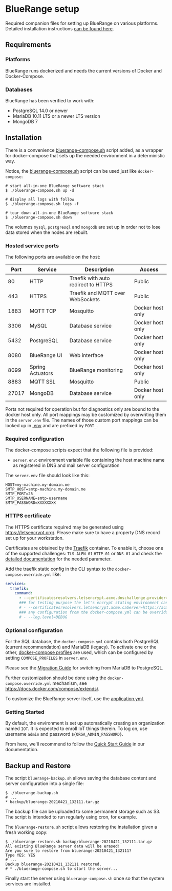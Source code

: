 # BlueRange setup

Required companion files for setting up BlueRange on various platforms. Detailed installation instructions [can be found here](https://www.bluerange.io/docs/bluerange-installguide/index.html).

## Requirements

### Platforms

BlueRange runs dockerized and needs the current versions of Docker and Docker-Compose.

### Databases

BlueRange has been verified to work with:

- PostgreSQL 14.0 or newer
- MariaDB 10.11 LTS or a newer LTS version
- MongoDB 7

## Installation

There is a convenience [bluerange-compose.sh](./bluerange-compose.sh) script added, as a wrapper for docker-compose that sets up the needed environment in a deterministic way.

Notice, the [bluerange-compose.sh](bluerange-compose.sh) script can be used just like `docker-compose`:

```shell
# start all-in-one BlueRange software stack
$ ./bluerange-compose.sh up -d

# display all logs with follow
$ ./bluerange-compose.sh logs -f

# tear down all-in-one BlueRange software stack
$ ./bluerange-compose.sh down
```

The volumes `mysql`, `postgresql` and `mongodb` are set up in order not to lose data stored when the nodes are rebuilt.

### Hosted service ports

The following ports are available on the host:

| Port | Service | Description | Access |
|------|----------|-------------|---------|
| 80 | HTTP | Traefik with auto redirect to HTTPS | Public |
| 443 | HTTPS | Traefik and MQTT over WebSockets | Public |
| 1883 | MQTT TCP | Mosquitto | Docker host only |
| 3306 | MySQL | Database service | Docker host only |
| 5432 | PostgreSQL | Database service | Docker host only |
| 8080 | BlueRange UI | Web interface | Docker host only |
| 8099 | Spring Actuators | BlueRange monitoring | Docker host only |
| 8883 | MQTT SSL | Mosquitto | Public |
| 27017 | MongoDB | Database service | Docker host only |

Ports not required for operation but for diagnostics only are bound to the docker host only. All port mappings may be customized by overwriting them in the `server.env` file. The names of those custom port mappings can be looked up in [.env](.env) and are prefixed by `PORT_`.

### Required configuration

The docker-compose scripts expect that the following file is provided:

- `server.env`: environment variable file containing the host machine name as registered in DNS and mail server configuration

The `server.env` file should look like this:

```shell
HOST=my-machine.my-domain.me
SMTP_HOST=smtp-machine.my-domain.me
SMTP_PORT=25
SMTP_USERNAME=smtp-username
SMTP_PASSWORD=XXXXXXXX
```

### HTTPS certificate

The HTTPS certificate required may be generated using <https://letsencrypt.org/>.
Please make sure to have a property DNS record set up for your workstation.

Certificates are obtained by the [Traefik](https://traefik.io/traefik/) container. To enable it, choose one of the supported challenges: `TLS-ALPN-01` `HTTP-01` or `DNS-01` and check the [detailed documentation](https://doc.traefik.io/traefik/https/acme/) for the needed parameter.

Add the traefik static config in the CLI syntax to the `docker-compose.override.yml` like:

```yaml
services:
  traefik:
    command:
      - --certificatesresolvers.letsencrypt.acme.dnschallenge.provider=manual
      ### for testing purpose the let's encrypt stating environment can be activated
      # - --certificatesresolvers.letsencrypt.acme.caServer=https://acme-staging-v02.api.letsencrypt.org/directory
      ### any configuration from the docker-compose.yml can be overridden
      # - --log.level=DEBUG
```

### Optional configuration

For the SQL database, the `docker-compose.yml` contains both PostgreSQL (current recommendation) and MariaDB (legacy). To activate one or the other, [docker-compose profiles](https://docs.docker.com/compose/profiles/) are used, which can be configured by setting `COMPOSE_PROFILES` in `server.env`.

Please see the [Migration Guide](MIGRATION.md) for switching from MariaDB to PostgreSQL.

Further customization should be done using the `docker-compose.override.yml` mechanism, see <https://docs.docker.com/compose/extends/>.

To customize the BlueRange server itself, use the [application.yml](application.yml).

### Getting Started

By default, the environment is set up automatically creating an organization named `IOT`. It is expected to enroll IoT things therein. To log on, use username `admin` and password `${ORGA_ADMIN_PASSWORD}`.

From here, we'll recommend to follow the [Quick Start Guide](https://bluerange.io/docs/bluerange-manual/General/QuickStart.html) in our documentation.

## Backup and Restore

The script `bluerange-backup.sh` allows saving the database content and server configuration into a single file:

```shell
$ ./bluerange-backup.sh
# ...
* backup/bluerange-20210421_132111.tar.gz
```

The backup file can be uploaded to some permanent storage such as S3. The script is intended to run regularly using cron, for example.

The `bluerange-restore.sh` script allows restoring the installation given a fresh working copy:

```shell
$ ./bluerange-restore.sh backup/bluerange-20210421_132111.tar.gz
All existing BlueRange server data will be erased!
Are you sure to restore from bluerange-20210421_132111?
Type YES: YES
# ...
Backup bluerange-20210421_132111 restored.
# * ./bluerange-compose.sh to start the server...
```

Finally start the server using `bluerange-compose.sh` once so that the system services are installed.

